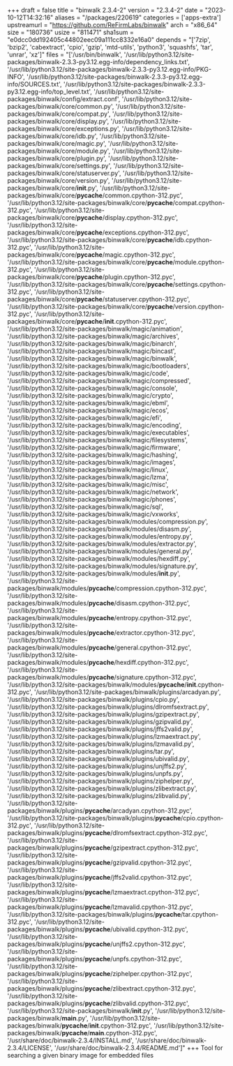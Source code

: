 +++
draft = false
title = "binwalk 2.3.4-2"
version = "2.3.4-2"
date = "2023-10-12T14:32:16"
aliases = "/packages/220619"
categories = ['apps-extra']
upstreamurl = "https://github.com/ReFirmLabs/binwalk"
arch = "x86_64"
size = "180736"
usize = "811471"
sha1sum = "e0dcc0dd192405c44802eec09a111cc8332e16a0"
depends = "['7zip', 'bzip2', 'cabextract', 'cpio', 'gzip', 'mtd-utils', 'python3', 'squashfs', 'tar', 'unrar', 'xz']"
files = "['/usr/bin/binwalk', '/usr/lib/python3.12/site-packages/binwalk-2.3.3-py3.12.egg-info/dependency_links.txt', '/usr/lib/python3.12/site-packages/binwalk-2.3.3-py3.12.egg-info/PKG-INFO', '/usr/lib/python3.12/site-packages/binwalk-2.3.3-py3.12.egg-info/SOURCES.txt', '/usr/lib/python3.12/site-packages/binwalk-2.3.3-py3.12.egg-info/top_level.txt', '/usr/lib/python3.12/site-packages/binwalk/config/extract.conf', '/usr/lib/python3.12/site-packages/binwalk/core/common.py', '/usr/lib/python3.12/site-packages/binwalk/core/compat.py', '/usr/lib/python3.12/site-packages/binwalk/core/display.py', '/usr/lib/python3.12/site-packages/binwalk/core/exceptions.py', '/usr/lib/python3.12/site-packages/binwalk/core/idb.py', '/usr/lib/python3.12/site-packages/binwalk/core/magic.py', '/usr/lib/python3.12/site-packages/binwalk/core/module.py', '/usr/lib/python3.12/site-packages/binwalk/core/plugin.py', '/usr/lib/python3.12/site-packages/binwalk/core/settings.py', '/usr/lib/python3.12/site-packages/binwalk/core/statuserver.py', '/usr/lib/python3.12/site-packages/binwalk/core/version.py', '/usr/lib/python3.12/site-packages/binwalk/core/__init__.py', '/usr/lib/python3.12/site-packages/binwalk/core/__pycache__/common.cpython-312.pyc', '/usr/lib/python3.12/site-packages/binwalk/core/__pycache__/compat.cpython-312.pyc', '/usr/lib/python3.12/site-packages/binwalk/core/__pycache__/display.cpython-312.pyc', '/usr/lib/python3.12/site-packages/binwalk/core/__pycache__/exceptions.cpython-312.pyc', '/usr/lib/python3.12/site-packages/binwalk/core/__pycache__/idb.cpython-312.pyc', '/usr/lib/python3.12/site-packages/binwalk/core/__pycache__/magic.cpython-312.pyc', '/usr/lib/python3.12/site-packages/binwalk/core/__pycache__/module.cpython-312.pyc', '/usr/lib/python3.12/site-packages/binwalk/core/__pycache__/plugin.cpython-312.pyc', '/usr/lib/python3.12/site-packages/binwalk/core/__pycache__/settings.cpython-312.pyc', '/usr/lib/python3.12/site-packages/binwalk/core/__pycache__/statuserver.cpython-312.pyc', '/usr/lib/python3.12/site-packages/binwalk/core/__pycache__/version.cpython-312.pyc', '/usr/lib/python3.12/site-packages/binwalk/core/__pycache__/__init__.cpython-312.pyc', '/usr/lib/python3.12/site-packages/binwalk/magic/animation', '/usr/lib/python3.12/site-packages/binwalk/magic/archives', '/usr/lib/python3.12/site-packages/binwalk/magic/binarch', '/usr/lib/python3.12/site-packages/binwalk/magic/bincast', '/usr/lib/python3.12/site-packages/binwalk/magic/binwalk', '/usr/lib/python3.12/site-packages/binwalk/magic/bootloaders', '/usr/lib/python3.12/site-packages/binwalk/magic/code', '/usr/lib/python3.12/site-packages/binwalk/magic/compressed', '/usr/lib/python3.12/site-packages/binwalk/magic/console', '/usr/lib/python3.12/site-packages/binwalk/magic/crypto', '/usr/lib/python3.12/site-packages/binwalk/magic/ebml', '/usr/lib/python3.12/site-packages/binwalk/magic/ecos', '/usr/lib/python3.12/site-packages/binwalk/magic/efi', '/usr/lib/python3.12/site-packages/binwalk/magic/encoding', '/usr/lib/python3.12/site-packages/binwalk/magic/executables', '/usr/lib/python3.12/site-packages/binwalk/magic/filesystems', '/usr/lib/python3.12/site-packages/binwalk/magic/firmware', '/usr/lib/python3.12/site-packages/binwalk/magic/hashing', '/usr/lib/python3.12/site-packages/binwalk/magic/images', '/usr/lib/python3.12/site-packages/binwalk/magic/linux', '/usr/lib/python3.12/site-packages/binwalk/magic/lzma', '/usr/lib/python3.12/site-packages/binwalk/magic/misc', '/usr/lib/python3.12/site-packages/binwalk/magic/network', '/usr/lib/python3.12/site-packages/binwalk/magic/phones', '/usr/lib/python3.12/site-packages/binwalk/magic/sql', '/usr/lib/python3.12/site-packages/binwalk/magic/vxworks', '/usr/lib/python3.12/site-packages/binwalk/modules/compression.py', '/usr/lib/python3.12/site-packages/binwalk/modules/disasm.py', '/usr/lib/python3.12/site-packages/binwalk/modules/entropy.py', '/usr/lib/python3.12/site-packages/binwalk/modules/extractor.py', '/usr/lib/python3.12/site-packages/binwalk/modules/general.py', '/usr/lib/python3.12/site-packages/binwalk/modules/hexdiff.py', '/usr/lib/python3.12/site-packages/binwalk/modules/signature.py', '/usr/lib/python3.12/site-packages/binwalk/modules/__init__.py', '/usr/lib/python3.12/site-packages/binwalk/modules/__pycache__/compression.cpython-312.pyc', '/usr/lib/python3.12/site-packages/binwalk/modules/__pycache__/disasm.cpython-312.pyc', '/usr/lib/python3.12/site-packages/binwalk/modules/__pycache__/entropy.cpython-312.pyc', '/usr/lib/python3.12/site-packages/binwalk/modules/__pycache__/extractor.cpython-312.pyc', '/usr/lib/python3.12/site-packages/binwalk/modules/__pycache__/general.cpython-312.pyc', '/usr/lib/python3.12/site-packages/binwalk/modules/__pycache__/hexdiff.cpython-312.pyc', '/usr/lib/python3.12/site-packages/binwalk/modules/__pycache__/signature.cpython-312.pyc', '/usr/lib/python3.12/site-packages/binwalk/modules/__pycache__/__init__.cpython-312.pyc', '/usr/lib/python3.12/site-packages/binwalk/plugins/arcadyan.py', '/usr/lib/python3.12/site-packages/binwalk/plugins/cpio.py', '/usr/lib/python3.12/site-packages/binwalk/plugins/dlromfsextract.py', '/usr/lib/python3.12/site-packages/binwalk/plugins/gzipextract.py', '/usr/lib/python3.12/site-packages/binwalk/plugins/gzipvalid.py', '/usr/lib/python3.12/site-packages/binwalk/plugins/jffs2valid.py', '/usr/lib/python3.12/site-packages/binwalk/plugins/lzmaextract.py', '/usr/lib/python3.12/site-packages/binwalk/plugins/lzmavalid.py', '/usr/lib/python3.12/site-packages/binwalk/plugins/tar.py', '/usr/lib/python3.12/site-packages/binwalk/plugins/ubivalid.py', '/usr/lib/python3.12/site-packages/binwalk/plugins/unjffs2.py', '/usr/lib/python3.12/site-packages/binwalk/plugins/unpfs.py', '/usr/lib/python3.12/site-packages/binwalk/plugins/ziphelper.py', '/usr/lib/python3.12/site-packages/binwalk/plugins/zlibextract.py', '/usr/lib/python3.12/site-packages/binwalk/plugins/zlibvalid.py', '/usr/lib/python3.12/site-packages/binwalk/plugins/__pycache__/arcadyan.cpython-312.pyc', '/usr/lib/python3.12/site-packages/binwalk/plugins/__pycache__/cpio.cpython-312.pyc', '/usr/lib/python3.12/site-packages/binwalk/plugins/__pycache__/dlromfsextract.cpython-312.pyc', '/usr/lib/python3.12/site-packages/binwalk/plugins/__pycache__/gzipextract.cpython-312.pyc', '/usr/lib/python3.12/site-packages/binwalk/plugins/__pycache__/gzipvalid.cpython-312.pyc', '/usr/lib/python3.12/site-packages/binwalk/plugins/__pycache__/jffs2valid.cpython-312.pyc', '/usr/lib/python3.12/site-packages/binwalk/plugins/__pycache__/lzmaextract.cpython-312.pyc', '/usr/lib/python3.12/site-packages/binwalk/plugins/__pycache__/lzmavalid.cpython-312.pyc', '/usr/lib/python3.12/site-packages/binwalk/plugins/__pycache__/tar.cpython-312.pyc', '/usr/lib/python3.12/site-packages/binwalk/plugins/__pycache__/ubivalid.cpython-312.pyc', '/usr/lib/python3.12/site-packages/binwalk/plugins/__pycache__/unjffs2.cpython-312.pyc', '/usr/lib/python3.12/site-packages/binwalk/plugins/__pycache__/unpfs.cpython-312.pyc', '/usr/lib/python3.12/site-packages/binwalk/plugins/__pycache__/ziphelper.cpython-312.pyc', '/usr/lib/python3.12/site-packages/binwalk/plugins/__pycache__/zlibextract.cpython-312.pyc', '/usr/lib/python3.12/site-packages/binwalk/plugins/__pycache__/zlibvalid.cpython-312.pyc', '/usr/lib/python3.12/site-packages/binwalk/__init__.py', '/usr/lib/python3.12/site-packages/binwalk/__main__.py', '/usr/lib/python3.12/site-packages/binwalk/__pycache__/__init__.cpython-312.pyc', '/usr/lib/python3.12/site-packages/binwalk/__pycache__/__main__.cpython-312.pyc', '/usr/share/doc/binwalk-2.3.4/INSTALL.md', '/usr/share/doc/binwalk-2.3.4/LICENSE', '/usr/share/doc/binwalk-2.3.4/README.md']"
+++
Tool for searching a given binary image for embedded files